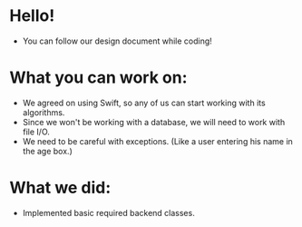 
# Hello!
* You can follow our design document while coding!

# What you can work on:
  * We agreed on using Swift, so any of us can start working with its algorithms.
  * Since we won't be working with a database, we will need to work with file I/O.
  * We need to be careful with exceptions. (Like a user entering his name in the age box.)

# What we did:
  * Implemented basic required backend classes.
